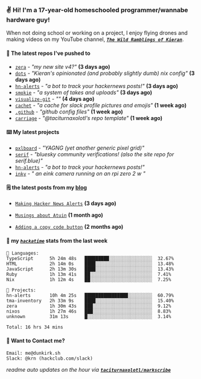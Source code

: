 ### ✌️ Hi! I'm a 17-year-old homeschooled programmer/wannabe hardware guy!

When not doing school or working on a project, I enjoy flying drones and making videos on my YouTube channel, [**_`The Wild Ramblings of Kieran`_**](https://youtube.com/@kieran.rambles).

#### 👷 The latest repos I've pushed to

- [`zera`](https://github.com/taciturnaxolotl/zera) - _"my new site v4?"_ **(3 days ago)**
- [`dots`](https://github.com/taciturnaxolotl/dots) - _"Kieran's opinionated (and probably slightly dumb) nix config"_ **(3 days ago)**
- [`hn-alerts`](https://github.com/taciturnaxolotl/hn-alerts) - _"a bot to track your hackernews posts!"_ **(3 days ago)**
- [`smokie`](https://github.com/taciturnaxolotl/smokie) - _"a system of takes and uploads"_ **(3 days ago)**
- [`visualize-git`](https://github.com/maxwofford/visualize-git) - _""_ **(4 days ago)**
- [`cachet`](https://github.com/taciturnaxolotl/cachet) - _"a cache for slack profile pictures and emojis"_ **(1 week ago)**
- [`.github`](https://github.com/taciturnaxolotl/.github) - _"github config files"_ **(1 week ago)**
- [`carriage`](https://github.com/taciturnaxolotl/carriage) - _"@taciturnaxolotl's repo template"_ **(1 week ago)**

#### ⌨️ My latest projects

- [`pxlboard`](https://github.com/taciturnaxolotl/pxlboard) - _"YAGNG (yet another generic pixel grid)"_
- [`serif`](https://github.com/taciturnaxolotl/serif) - _"bluesky community verifications! (also the site repo for serif.blue)"_
- [`hn-alerts`](https://github.com/taciturnaxolotl/hn-alerts) - _"a bot to track your hackernews posts!"_
- [`inky`](https://github.com/taciturnaxolotl/inky) - _" an eink camera running on an rpi zero 2 w "_

#### 🗒️ the latest posts from my [blog](https://dunkirk.sh)

- [`Making Hacker News Alerts`](https://dunkirk.sh/blog/hn-alerts/) **(3 days ago)**

- [`Musings about Atuin`](https://dunkirk.sh/blog/atuin/) **(1 month ago)**

- [`Adding a copy code button`](https://dunkirk.sh/blog/adding-a-copy-button/) **(2 months ago)**



#### 📡 my [_`hackatime`_](https://waka.hackclub.com) stats from the last week

```text
💾 Languages:
TypeScript      5h 24m 48s   █████████░░░░░░░░░░░░░░░░  32.67%
HTML            2h 14m 0s    ████░░░░░░░░░░░░░░░░░░░░░  13.48%
JavaScript      2h 13m 30s   ████░░░░░░░░░░░░░░░░░░░░░  13.43%
Ruby            1h 13m 41s   ██░░░░░░░░░░░░░░░░░░░░░░░  7.41%
Nix             1h 12m 4s    ██░░░░░░░░░░░░░░░░░░░░░░░  7.25%

💼 Projects:
hn-alerts       10h 4m 25s   ████████████████░░░░░░░░░  60.79%
tma-inventory   2h 33m 9s    ████░░░░░░░░░░░░░░░░░░░░░  15.40%
zera            1h 30m 43s   ███░░░░░░░░░░░░░░░░░░░░░░  9.12%
nixos           1h 27m 46s   ███░░░░░░░░░░░░░░░░░░░░░░  8.83%
unknown         31m 13s      █░░░░░░░░░░░░░░░░░░░░░░░░  3.14%

Total: 16 hrs 34 mins
```

#### 📮 Want to Contact me?

```text
Email: me@dunkirk.sh
Slack: @krn (hackclub.com/slack)
```

_readme auto updates on the hour via [**`taciturnaxolotl/markscribe`**](https://github.com/taciturnaxolotl/markscribe)_
